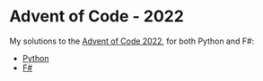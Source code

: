 # Advent of Code - 2022

My solutions to the [Advent of Code 2022](https://adventofcode.com/2022), for both
Python and F\#:

* [Python](/python)
* [F\#](/fsharp)
